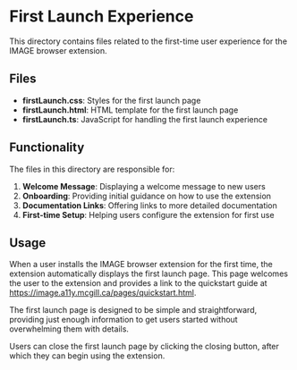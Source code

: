 # First Launch Experience

This directory contains files related to the first-time user experience for the IMAGE browser extension.

## Files

- **firstLaunch.css**: Styles for the first launch page
- **firstLaunch.html**: HTML template for the first launch page
- **firstLaunch.ts**: JavaScript for handling the first launch experience

## Functionality

The files in this directory are responsible for:

1. **Welcome Message**: Displaying a welcome message to new users
2. **Onboarding**: Providing initial guidance on how to use the extension
3. **Documentation Links**: Offering links to more detailed documentation
4. **First-time Setup**: Helping users configure the extension for first use

## Usage

When a user installs the IMAGE browser extension for the first time, the extension automatically displays the first launch page. This page welcomes the user to the extension and provides a link to the quickstart guide at https://image.a11y.mcgill.ca/pages/quickstart.html.

The first launch page is designed to be simple and straightforward, providing just enough information to get users started without overwhelming them with details.

Users can close the first launch page by clicking the closing button, after which they can begin using the extension.
